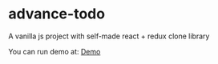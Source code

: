 # advance-todo
A vanilla js project with self-made react + redux clone library

You can run demo at: [Demo](https://theuranus.github.io/advance-todo)
